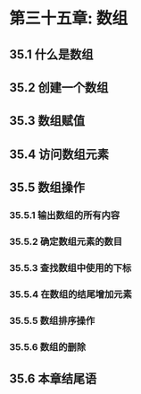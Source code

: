 # 第三十五章: 数组 #

## 35.1 什么是数组 ##

## 35.2 创建一个数组 ##

## 35.3 数组赋值 ##

## 35.4 访问数组元素 ##

## 35.5 数组操作 ##

### 35.5.1 输出数组的所有内容 ###

### 35.5.2 确定数组元素的数目 ###

### 35.5.3 查找数组中使用的下标 ###

### 35.5.4 在数组的结尾增加元素 ###

### 35.5.5 数组排序操作 ###

### 35.5.6 数组的删除 ###

## 35.6 本章结尾语 ##

